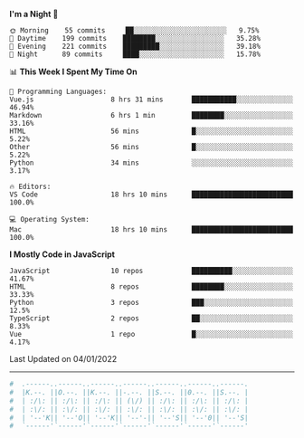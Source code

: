 <!--START_SECTION:waka-->
**I'm a Night 🦉** 

```text
🌞 Morning    55 commits     ██░░░░░░░░░░░░░░░░░░░░░░░   9.75% 
🌆 Daytime    199 commits    ████████░░░░░░░░░░░░░░░░░   35.28% 
🌃 Evening    221 commits    █████████░░░░░░░░░░░░░░░░   39.18% 
🌙 Night      89 commits     ████░░░░░░░░░░░░░░░░░░░░░   15.78%

```


📊 **This Week I Spent My Time On** 

```text
💬 Programming Languages: 
Vue.js                   8 hrs 31 mins       ███████████░░░░░░░░░░░░░░   46.94% 
Markdown                 6 hrs 1 min         ████████░░░░░░░░░░░░░░░░░   33.16% 
HTML                     56 mins             █░░░░░░░░░░░░░░░░░░░░░░░░   5.22% 
Other                    56 mins             █░░░░░░░░░░░░░░░░░░░░░░░░   5.22% 
Python                   34 mins             ░░░░░░░░░░░░░░░░░░░░░░░░░   3.17%

🔥 Editors: 
VS Code                  18 hrs 10 mins      █████████████████████████   100.0%

💻 Operating System: 
Mac                      18 hrs 10 mins      █████████████████████████   100.0%

```

**I Mostly Code in JavaScript** 

```text
JavaScript               10 repos            ██████████░░░░░░░░░░░░░░░   41.67% 
HTML                     8 repos             ████████░░░░░░░░░░░░░░░░░   33.33% 
Python                   3 repos             ███░░░░░░░░░░░░░░░░░░░░░░   12.5% 
TypeScript               2 repos             ██░░░░░░░░░░░░░░░░░░░░░░░   8.33% 
Vue                      1 repo              █░░░░░░░░░░░░░░░░░░░░░░░░   4.17%

```



 Last Updated on 04/01/2022
<!--END_SECTION:waka-->

---

<!-- 💻 前端爱好者 

<p align="right">
📧 Email: kok_s0s@163.com 
</p> 

<p align="left">
🧩 模型爱好者
</p>

<p align="right">
📲 WeChat: kok-s0s_OoO
</p>

#           _                 _                _                         _              _                  _        
#          /\_\              /\ \             /\_\                      / /\          / /\                / /\      
#         / / /  _          /  \ \           / / /  _                  / /  \        / /  \              / /  \     
#        / / /  /\_\       / /\ \ \         / / /  /\_\               / / /\ \__    / / /\ \            / / /\ \__  
#       / / /__/ / /      / / /\ \ \       / / /__/ / /   ____       / / /\ \___\  / / /\ \ \          / / /\ \___\ 
#      / /\_____/ /      / / /  \ \_\     / /\_____/ /  /\____/\     \ \ \ \/___/ /_/ /  \ \ \         \ \ \ \/___/ 
#     / /\_______/      / / /   / / /    / /\_______/   \/____\/      \ \ \       \ \ \   \ \ \         \ \ \       
#    / / /\ \ \        / / /   / / /    / / /\ \ \                _    \ \ \       \ \ \   \ \ \    _    \ \ \      
#   / / /  \ \ \      / / /___/ / /    / / /  \ \ \              /_/\__/ / /        \ \ \___\ \ \  /_/\__/ / /      
#  / / /    \ \ \    / / /____\/ /    / / /    \ \ \             \ \/___/ /          \ \/____\ \ \ \ \/___/ /       
#  \/_/      \_\_\   \/_________/     \/_/      \_\_\             \_____\/            \_________\/  \_____\/        
#      



<p align="center">欢迎同好能互相交流！</p>

<img align="center"  src="https://www.kok-s0s.top/usr/uploads/2021/01/4291479694.jpg"> -->




```bash
#  .------..------..------..------..------..------..------.
#  |K.--. ||O.--. ||K.--. ||-.--. ||S.--. ||0.--. ||S.--. |
#  | :/\: || :/\: || :/\: || (\/) || :/\: || :/\: || :/\: |
#  | :\/: || :\/: || :\/: || :\/: || :\/: || :\/: || :\/: |
#  | '--'K|| '--'O|| '--'K|| '--'-|| '--'S|| '--'0|| '--'S|
#  `------'`------'`------'`------'`------'`------'`------'
```
                                                        
                      
                                                                                                       
                                                    

